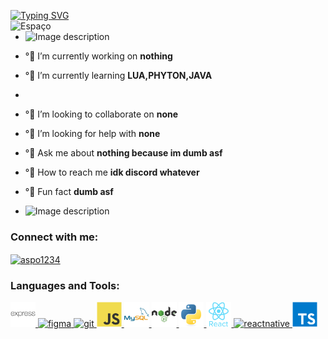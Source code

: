 [![Typing SVG](https://readme-typing-svg.demolab.com?font=Josefin+Sans&size=50&duration=1500&pause=700&color=0950B6&center=true&vCenter=true&width=1000&height=100&lines=W+e+l+c+o+m+e)](https://git.io/typing-svg)
<img src="https://64.media.tumblr.com/37b54c828a12d6b13e1d518f07d01eba/de5a35eddd9fad73-56/s500x750/81e22bcf0f4b4d8f7c6930344f91362f8ea97985.gifv" align="right" width="1000"  alt="Espaço">



- <img src="https://i.gifer.com/origin/8c/8cd3f1898255c045143e1da97fbabf10_w200.gif" width="10000" height="100" alt="Image description">

- °🌊 I’m currently working on **nothing**

- °🌊 I’m currently learning **LUA,PHYTON,JAVA**
- 
- °🌊 I’m looking to collaborate on **none**

- °🌊 I’m looking for help with **none**

- °🌊 Ask me about **nothing because im dumb asf**

- °🌊 How to reach me **idk discord whatever**

- °🌊 Fun fact **dumb asf**
- <img src="https://i.gifer.com/origin/8c/8cd3f1898255c045143e1da97fbabf10_w200.gif" width="10000" height="100" alt="Image description">

<h3 align="left">Connect with me:</h3>
<p align="left">
<a href="https://discord.gg/aspo1234" target="blank"><img align="center" src="https://raw.githubusercontent.com/rahuldkjain/github-profile-readme-generator/master/src/images/icons/Social/discord.svg" alt="aspo1234" height="30" width="40" /></a>
</p>

<h3 align="left">Languages and Tools:</h3>
<p align="left"> <a href="https://expressjs.com" target="_blank" rel="noreferrer"> <img src="https://raw.githubusercontent.com/devicons/devicon/master/icons/express/express-original-wordmark.svg" alt="express" width="40" height="40"/> </a> <a href="https://www.figma.com/" target="_blank" rel="noreferrer"> <img src="https://www.vectorlogo.zone/logos/figma/figma-icon.svg" alt="figma" width="40" height="40"/> </a> <a href="https://git-scm.com/" target="_blank" rel="noreferrer"> <img src="https://www.vectorlogo.zone/logos/git-scm/git-scm-icon.svg" alt="git" width="40" height="40"/> </a> <a href="https://developer.mozilla.org/en-US/docs/Web/JavaScript" target="_blank" rel="noreferrer"> <img src="https://raw.githubusercontent.com/devicons/devicon/master/icons/javascript/javascript-original.svg" alt="javascript" width="40" height="40"/> </a> <a href="https://www.mysql.com/" target="_blank" rel="noreferrer"> <img src="https://raw.githubusercontent.com/devicons/devicon/master/icons/mysql/mysql-original-wordmark.svg" alt="mysql" width="40" height="40"/> </a> <a href="https://nodejs.org" target="_blank" rel="noreferrer"> <img src="https://raw.githubusercontent.com/devicons/devicon/master/icons/nodejs/nodejs-original-wordmark.svg" alt="nodejs" width="40" height="40"/> </a> <a href="https://www.python.org" target="_blank" rel="noreferrer"> <img src="https://raw.githubusercontent.com/devicons/devicon/master/icons/python/python-original.svg" alt="python" width="40" height="40"/> </a> <a href="https://reactjs.org/" target="_blank" rel="noreferrer"> <img src="https://raw.githubusercontent.com/devicons/devicon/master/icons/react/react-original-wordmark.svg" alt="react" width="40" height="40"/> </a> <a href="https://reactnative.dev/" target="_blank" rel="noreferrer"> <img src="https://reactnative.dev/img/header_logo.svg" alt="reactnative" width="40" height="40"/> </a> <a href="https://www.typescriptlang.org/" target="_blank" rel="noreferrer"> <img src="https://raw.githubusercontent.com/devicons/devicon/master/icons/typescript/typescript-original.svg" alt="typescript" width="40" height="40"/> </a> </p>

